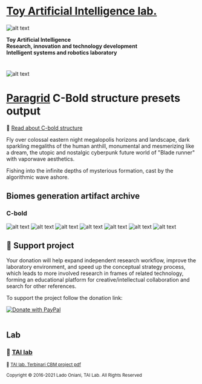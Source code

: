# [Toy Artificial Intelligence lab.](https://ladooniani.github.io/tailab/) 
 
![alt text](https://github.com/ladooniani/tailab/blob/master/assets/toy_artificial_intelligence_lab_logo.png)

**Toy Artificial Intelligence\
Research, innovation and technology development\
Intelligent systems and robotics laboratory**

#

![alt text](https://github.com/ladooniani/tailab/blob/master/assets/tai_lab_terbinari_cbm_project_logo.png)

# [Paragrid](https://github.com/Toy-Artificial-Intelligence-lab/paragrid-doc) C-Bold structure presets output

<!--- ![alt text](https://github.com/ladooniani/resume-cv/blob/main/img/img9.jpg) --->

<!--- ![alt text](https://github.com/ladooniani/resume-cv/blob/main/img/img20.jpg) --->

<!--- Look into the foggy round vase fisheye, the planet lyre of the bogs and rainbows, sticky blots of inky clouds float over the swamp flowers, reed, and moss, inhabited by dragonflies, frogs, and snails --->

📌 [Read about C-bold structure](https://github.com/Toy-Artificial-Intelligence-lab/paragrid-doc/blob/main/markups/paragrid-c-bold-structure.md)
 
Fly over colossal eastern night megalopolis horizons and landscape, dark sparkling megaliths of the human anthill, monumental and mesmerizing like a dream, the utopic and nostalgic cyberpunk future world of "Blade runner" with vaporwave aesthetics.

Fishing into the infinite depths of mysterious formation, cast by the algorithmic wave ashore. 

## Biomes generation artifact archive

### C-bold

![alt text](https://github.com/Toy-Artificial-Intelligence-lab/paragrid-doc/blob/main/images/paragrid/paragrid-c-bold-example-(1).jpg)
![alt text](https://github.com/Toy-Artificial-Intelligence-lab/paragrid-doc/blob/main/images/paragrid/paragrid-c-bold-example-(2).jpg)
![alt text](https://github.com/Toy-Artificial-Intelligence-lab/paragrid-doc/blob/main/images/paragrid/paragrid-c-bold-example-(3).jpg)
![alt text](https://github.com/Toy-Artificial-Intelligence-lab/paragrid-doc/blob/main/images/paragrid/paragrid-c-bold-example-(4).jpg)
![alt text](https://github.com/Toy-Artificial-Intelligence-lab/paragrid-doc/blob/main/images/paragrid/paragrid-c-bold-example-(5).jpg)
![alt text](https://github.com/Toy-Artificial-Intelligence-lab/paragrid-doc/blob/main/images/paragrid/paragrid-c-bold-example-(6).jpg)
![alt text](https://github.com/Toy-Artificial-Intelligence-lab/paragrid-doc/blob/main/images/paragrid/paragrid-c-bold-example-(7).jpg)

## 💖 Support project

Your donation will help expand independent research workflow, improve the laboratory environment, and speed up the conceptual strategy process, which leads to more involved research in frames of related technology, forming an educational platform for creative/intellectual collaboration and search for other references.

To support the project follow the donation link: 

<a href="https://www.paypal.com/cgi-bin/webscr?cmd=_s-xclick&hosted_button_id=GRGH6SL9EL72U">
  <img src="https://www.paypalobjects.com/en_US/i/btn/btn_donate_SM.gif" alt="Donate with PayPal" /><br><br>
</a>

## Lab

### 🔬 [TAI lab](https://ladooniani.github.io/tailab/) 

<sub>📃 [TAI lab. Terbinari CBM project pdf](https://github.com/ladooniani/tailab/blob/master/docs/tai.pdf)<sub>

<sub>Copyright © 2016-2021 Lado Oniani, TAI Lab. All Rights Reserved<sub>
